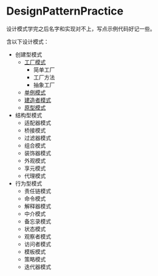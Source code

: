 # DesignPatternPractice
设计模式学完之后名字和实现对不上，写点示例代码好记一些。

含以下设计模式：
+ 创建型模式
    + [工厂模式](https://github.com/yu961549745/DesignPatternPractice/tree/master/src/builder/factory)
        + 简单工厂
        + 工厂方法
        + 抽象工厂
    + [单例模式](https://github.com/yu961549745/DesignPatternPractice/tree/master/src/builder/singleton)
    + [建造者模式](https://github.com/yu961549745/DesignPatternPractice/tree/master/src/builder/builder)
    + [原型模式](https://github.com/yu961549745/DesignPatternPractice/tree/master/src/builder/prototype)
+ 结构型模式
    + 适配器模式
    + 桥接模式
    + 过滤器模式
    + 组合模式
    + 装饰器模式
    + 外观模式
    + 享元模式
    + 代理模式
+ 行为型模式
    + 责任链模式
    + 命令模式
    + 解释器模式
    + 中介模式
    + 备忘录模式
    + 状态模式
    + 观察者模式
    + 访问者模式
    + 模板模式
    + 策略模式
    + 迭代器模式
